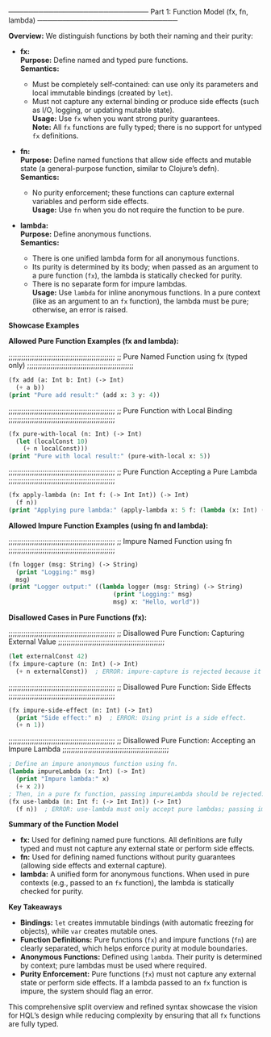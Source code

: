 ──────────────────────────── Part 1: Function Model (fx, fn, lambda)
────────────────────────────

**Overview:** We distinguish functions by both their naming and their purity:

- **fx:**  
  **Purpose:** Define named and typed pure functions.  
  **Semantics:**  
  - Must be completely self‑contained: can use only its parameters and local immutable bindings (created by `let`).  
  - Must not capture any external binding or produce side effects (such as I/O, logging, or updating mutable state).  
  **Usage:** Use `fx` when you want strong purity guarantees.  
  **Note:** All `fx` functions are fully typed; there is no support for untyped `fx` definitions.

- **fn:**  
  **Purpose:** Define named functions that allow side effects and mutable state (a general-purpose function, similar to Clojure’s defn).  
  **Semantics:**  
  - No purity enforcement; these functions can capture external variables and perform side effects.  
  **Usage:** Use `fn` when you do not require the function to be pure.

- **lambda:**  
  **Purpose:** Define anonymous functions.  
  **Semantics:**  
  - There is one unified lambda form for all anonymous functions.  
  - Its purity is determined by its body; when passed as an argument to a pure function (`fx`), the lambda is statically checked for purity.  
  - There is no separate form for impure lambdas.  
  **Usage:** Use `lambda` for inline anonymous functions. In a pure context (like as an argument to an `fx` function), the lambda must be pure; otherwise, an error is raised.

**Showcase Examples**

**Allowed Pure Function Examples (fx and lambda):**

;;;;;;;;;;;;;;;;;;;;;;;;;;;;;;;;;;;;;;;;;;;;;;;;;;
;; Pure Named Function using fx (typed only)
;;;;;;;;;;;;;;;;;;;;;;;;;;;;;;;;;;;;;;;;;;;;;;;;;;

```lisp
(fx add (a: Int b: Int) (-> Int)
  (+ a b))
(print "Pure add result:" (add x: 3 y: 4))
```

;;;;;;;;;;;;;;;;;;;;;;;;;;;;;;;;;;;;;;;;;;;;;;;;;;
;; Pure Function with Local Binding
;;;;;;;;;;;;;;;;;;;;;;;;;;;;;;;;;;;;;;;;;;;;;;;;;;

```lisp
(fx pure-with-local (n: Int) (-> Int)
  (let (localConst 10)
    (+ n localConst)))
(print "Pure with local result:" (pure-with-local x: 5))
```

;;;;;;;;;;;;;;;;;;;;;;;;;;;;;;;;;;;;;;;;;;;;;;;;;;
;; Pure Function Accepting a Pure Lambda
;;;;;;;;;;;;;;;;;;;;;;;;;;;;;;;;;;;;;;;;;;;;;;;;;;

```lisp
(fx apply-lambda (n: Int f: (-> Int Int)) (-> Int)
  (f n))
(print "Applying pure lambda:" (apply-lambda x: 5 f: (lambda (x: Int) (-> Int) (* x 3))))
```

**Allowed Impure Function Examples (using fn and lambda):**

;;;;;;;;;;;;;;;;;;;;;;;;;;;;;;;;;;;;;;;;;;;;;;;;;;
;; Impure Named Function using fn
;;;;;;;;;;;;;;;;;;;;;;;;;;;;;;;;;;;;;;;;;;;;;;;;;;

```lisp
(fn logger (msg: String) (-> String)
  (print "Logging:" msg)
  msg)
(print "Logger output:" ((lambda logger (msg: String) (-> String)
                             (print "Logging:" msg)
                             msg) x: "Hello, world"))
```

**Disallowed Cases in Pure Functions (fx):**

;;;;;;;;;;;;;;;;;;;;;;;;;;;;;;;;;;;;;;;;;;;;;;;;;;
;; Disallowed Pure Function: Capturing External Value
;;;;;;;;;;;;;;;;;;;;;;;;;;;;;;;;;;;;;;;;;;;;;;;;;;

```lisp
(let externalConst 42)
(fx impure-capture (n: Int) (-> Int)
  (+ n externalConst))  ; ERROR: impure-capture is rejected because it captures externalConst.
```

;;;;;;;;;;;;;;;;;;;;;;;;;;;;;;;;;;;;;;;;;;;;;;;;;;
;; Disallowed Pure Function: Side Effects
;;;;;;;;;;;;;;;;;;;;;;;;;;;;;;;;;;;;;;;;;;;;;;;;;;

```lisp
(fx impure-side-effect (n: Int) (-> Int)
  (print "Side effect:" n)  ; ERROR: Using print is a side effect.
  (+ n 1))
```

;;;;;;;;;;;;;;;;;;;;;;;;;;;;;;;;;;;;;;;;;;;;;;;;;;
;; Disallowed Pure Function: Accepting an Impure Lambda
;;;;;;;;;;;;;;;;;;;;;;;;;;;;;;;;;;;;;;;;;;;;;;;;;;

```lisp
; Define an impure anonymous function using fn.
(lambda impureLambda (x: Int) (-> Int)
  (print "Impure lambda:" x)
  (+ x 2))
; Then, in a pure fx function, passing impureLambda should be rejected:
(fx use-lambda (n: Int f: (-> Int Int)) (-> Int)
  (f n))  ; ERROR: use-lambda must only accept pure lambdas; passing impureLambda violates purity.
```

**Summary of the Function Model**

- **fx:** Used for defining named pure functions. All definitions are fully typed and must not capture any external state or perform side effects.
- **fn:** Used for defining named functions without purity guarantees (allowing side effects and external capture).
- **lambda:** A unified form for anonymous functions. When used in pure contexts (e.g., passed to an `fx` function), the lambda is statically checked for purity.

**Key Takeaways**

- **Bindings:** `let` creates immutable bindings (with automatic freezing for objects), while `var` creates mutable ones.
- **Function Definitions:** Pure functions (`fx`) and impure functions (`fn`) are clearly separated, which helps enforce purity at module boundaries.
- **Anonymous Functions:** Defined using `lambda`. Their purity is determined by context; pure lambdas must be used where required.
- **Purity Enforcement:** Pure functions (`fx`) must not capture any external state or perform side effects. If a lambda passed to an `fx` function is impure, the system should flag an error.

This comprehensive split overview and refined syntax showcase the vision for HQL’s design while reducing complexity by ensuring that all `fx` functions are fully typed.